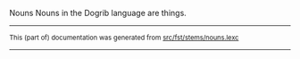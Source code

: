Nouns
Nouns in the Dogrib language are things.

* * *

<small>This (part of) documentation was generated from [src/fst/stems/nouns.lexc](https://github.com/giellalt/lang-dgr/blob/main/src/fst/stems/nouns.lexc)</small>

---

